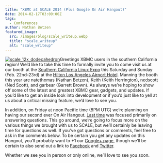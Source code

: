 ```yaml
---
title: "XBMC at SCALE 2014 (Plus Google On Air Hangout)"
date: 2014-02-17T03:00:00Z
tags:
  - Conferences
author: Nathan Betzen
featured_image:
  src: /images/blog/scale_writeup.webp
  title: "scale_writeup"
  alt: "scale_writeup"
---
```


[![scale_12x_dodecahedron](/images/blog/scale_12x_dodecahedron-300x116.webp)](/images/blog/scale_12x_dodecahedron.webp)Greetings XBMC users in the southern California region! We’d like to take this time to formally invite you to come visit us at our booth at the [Southern California Linux Expo](https://www.socallinuxexpo.org/scale12x/ "SCALE 12x") this Saturday and Sunday (Feb. 22nd-23rd) at the [Hilton Los Angeles Airport Hotel](https://www.google.com/maps/place/HILTON+LOS+ANGELES+AIRPORT/@33.9458927,-118.3815991,17z/data=!3m1!4b1!4m2!3m1!1s0x80c2b6d0ab867dfd:0x677d718bedcbed3f "Hilton airport on Google Maps"). Manning the booth this year are natethomas (Nathan Betzen), Keith (Keith Herrington), nedscott (Ned Scott), and garbear (Garrett Brown). As always we’re hoping to show off some of the latest and greatest XBMC gear, gadgets, and updates. If you’d like to get an inside look into development or if you’d just like to yell at us about a critical missing feature, we’d love to see you.

In addition, on Friday at noon Pacific time (8PM UTC) we’re planning on having our second ever On Air Hangout. [Last time](https://www.youtube.com/watch?v=w5xBDBnxoVc "First XBMC Hangout") was focused primarily on answering questions. This go around, we’re going to focus more on the various things we brought with us to SCALE, but we’ll certainly be leaving time for questions as well. If you’ve got questions or comments, feel free to ask in the comments below. To be certain you get any updates on this Hangout, you’ll probably want to +1 our [Google+ page](https://plus.google.com/+XBMC/posts "XBMC Google+ page"), though we’ll be certain to also send out a link to [Facebook](https://www.facebook.com/XBMC "XBMC on Facebook") and [Twitter](https://twitter.com/xbmc "XBMC on Twitter").

Whether we see you in person or only online, we’ll love to see you soon.
